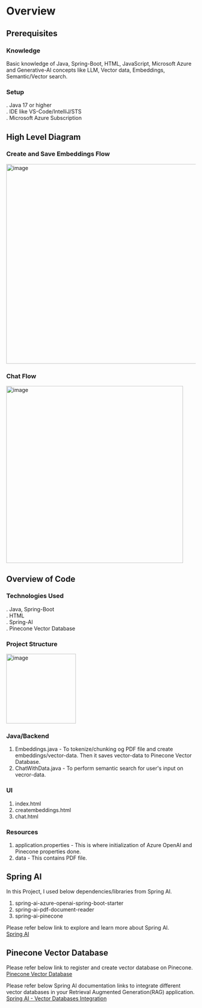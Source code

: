 # Overview

## Prerequisites
### Knowledge
Basic knowledge of Java, Spring-Boot, HTML, JavaScript, Microsoft Azure and Generative-AI concepts like LLM, Vector data, Embeddings, Semantic/Vector search.
### Setup
. Java 17 or higher  
. IDE like VS-Code/IntelliJ/STS  
. Microsoft Azure Subscription

## High Level Diagram
### Create and Save Embeddings Flow
<img width="530" alt="image" src="https://github.com/meetrais/Azure-AI-Search-OpenAI/assets/17907862/f8467415-743d-45e2-b4a7-d514d7d6ea26">

### Chat Flow
<img width="470" alt="image" src="https://github.com/meetrais/Azure-AI-Search-OpenAI/assets/17907862/2d464dc1-a3d7-452c-a920-e770f6497193">

## Overview of Code
### Technologies Used
. Java, Spring-Boot  
. HTML  
. Spring-AI  
. Pinecone Vector Database

### Project Structure
<img width="185" alt="image" src="https://github.com/meetrais/Azure-AI-Search-OpenAI/assets/17907862/873a7202-6cb4-4c4d-8502-d8e99c6f0b4b">

### Java/Backend  
1. Embeddings.java - To tokenize/chunking og PDF file and create embeddings/vector-data. Then it saves vector-data to Pinecone Vector Database.  
2. ChatWithData.java - To perform semantic search for user's input on vecror-data.  
### UI
1. index.html  
2. creatembeddings.html  
3. chat.html  
### Resources
1. application.properties - This is where initialization of Azure OpenAI and Pinecone properties done.  
2. data - This contains PDF file.  

## Spring AI
In this Project, I used below dependencies/libraries from Spring AI.  
1. spring-ai-azure-openai-spring-boot-starter  
2. spring-ai-pdf-document-reader  
3. spring-ai-pinecone  

Please refer below link to explore and learn more about Spring AI.  
[Spring AI](https://docs.spring.io/spring-ai/reference/index.html)

## Pinecone Vector Database
Please refer below link to register and create vector database on Pinecone.  
[Pinecone Vector Database](https://www.pinecone.io/)

Please refer below Spring AI documentation links to integrate different vector databases in your Retrieval Augmented Generation(RAG) application.  
[Spring AI - Vector Databases Integration](https://docs.spring.io/spring-ai/reference/api/vectordbs.html)



